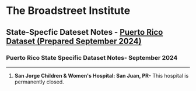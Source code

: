# The Broadstreet Institute

## State-Specfic Dateset Notes - [Puerto Rico Dataset (Prepared September 2024)](https://github.com/BroadStreet-Health/Community-Health-Needs-Assessments)

### Puerto Rico State Specific Dataset Notes- September 2024

---

1. <strong> San Jorge Children & Women's Hospital: San Juan, PR-</strong> This hospital is permanently closed.
